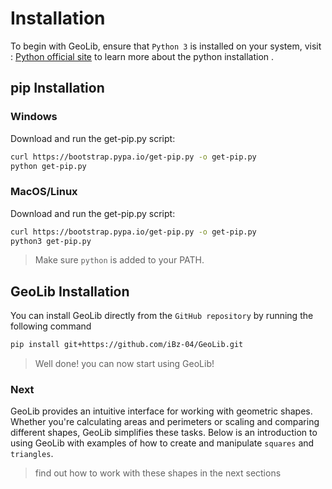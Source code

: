 # Installation

To begin with GeoLib, ensure that `Python 3` is installed on your system,  visit : [Python official site](https://www.python.org/downloads/) to learn more about the python installation .

## pip Installation

### Windows

Download and run the get-pip.py script:

```bash
curl https://bootstrap.pypa.io/get-pip.py -o get-pip.py
python get-pip.py
```

### MacOS/Linux

Download and run the get-pip.py script:

```bash
curl https://bootstrap.pypa.io/get-pip.py -o get-pip.py
python3 get-pip.py
```


> Make sure `python` is added to your PATH.


## GeoLib Installation

You can install GeoLib directly from the `GitHub repository` by running the following command


```bash
pip install git+https://github.com/iBz-04/GeoLib.git
```

> Well done! you can now start using GeoLib!


### Next 
GeoLib provides an intuitive interface for working with geometric shapes. 
Whether you're calculating areas and perimeters or scaling and comparing different shapes, GeoLib simplifies these tasks. 
Below is an introduction to using GeoLib with examples of how to create and manipulate `squares` and `triangles`.
> find out how to work with these shapes in the next sections